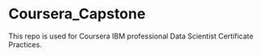 # Coursera_Capstone
This repo is used for Coursera IBM professional Data Scientist Certificate Practices.
